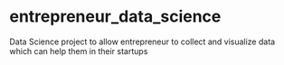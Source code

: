 # entrepreneur_data_science
Data Science project to allow entrepreneur to collect and visualize data which can help them in their startups
